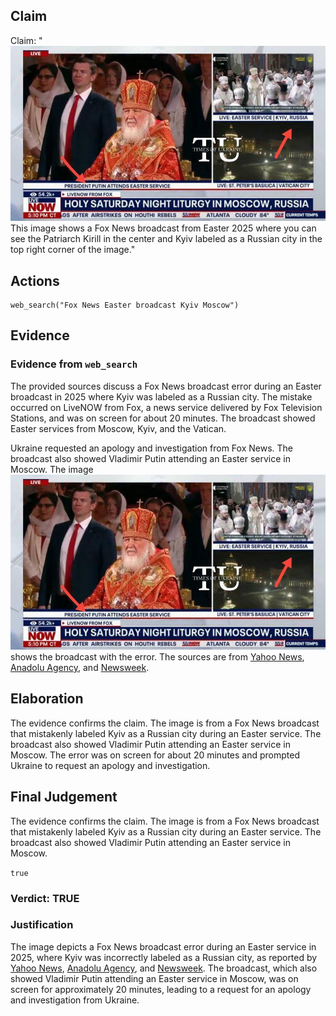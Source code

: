 ## Claim
Claim: "![image 13](media/33.jpg) This image shows a Fox News broadcast from Easter 2025 where you can see the Patriarch Kirill in the center and Kyiv labeled as a Russian city in the top right corner of the image."

## Actions
```
web_search("Fox News Easter broadcast Kyiv Moscow")
```

## Evidence
### Evidence from `web_search`
The provided sources discuss a Fox News broadcast error during an Easter broadcast in 2025 where Kyiv was labeled as a Russian city. The mistake occurred on LiveNOW from Fox, a news service delivered by Fox Television Stations, and was on screen for about 20 minutes. The broadcast showed Easter services from Moscow, Kyiv, and the Vatican.

Ukraine requested an apology and investigation from Fox News. The broadcast also showed Vladimir Putin attending an Easter service in Moscow. The image ![image 13](media/33.jpg) shows the broadcast with the error.
The sources are from [Yahoo News](https://www.yahoo.com/news/fact-check-fox-livestream-news-233600386.html), [Anadolu Agency](https://www.aa.com.tr/en/russia-ukraine-war/ukraine-seeks-apology-from-fox-news-for-labeling-kyiv-russian-city-/3543703), and [Newsweek](https://www.newsweek.com/fox-channel-ukraine-kyiv-russia-labeling-orthodox-easter-2061891).


## Elaboration
The evidence confirms the claim. The image is from a Fox News broadcast that mistakenly labeled Kyiv as a Russian city during an Easter service. The broadcast also showed Vladimir Putin attending an Easter service in Moscow. The error was on screen for about 20 minutes and prompted Ukraine to request an apology and investigation.


## Final Judgement
The evidence confirms the claim. The image is from a Fox News broadcast that mistakenly labeled Kyiv as a Russian city during an Easter service. The broadcast also showed Vladimir Putin attending an Easter service in Moscow.

`true`

### Verdict: TRUE

### Justification
The image depicts a Fox News broadcast error during an Easter service in 2025, where Kyiv was incorrectly labeled as a Russian city, as reported by [Yahoo News](https://www.yahoo.com/news/fact-check-fox-livestream-news-233600386.html), [Anadolu Agency](https://www.aa.com.tr/en/russia-ukraine-war/ukraine-seeks-apology-from-fox-news-for-labeling-kyiv-russian-city-/3543703), and [Newsweek](https://www.newsweek.com/fox-channel-ukraine-kyiv-russia-labeling-orthodox-easter-2061891). The broadcast, which also showed Vladimir Putin attending an Easter service in Moscow, was on screen for approximately 20 minutes, leading to a request for an apology and investigation from Ukraine.
